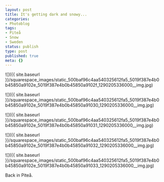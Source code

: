 ```yaml
---
layout: post
title: It's getting dark and snowy...
categories:
- Photoblog
tags:
- Piteå
- Snow
- Sweden
status: publish
type: post
published: true
meta: {}
---
```


![]({{ site.baseurl }}/squarespace_images/static_500baf96c4aa540325612fa5_5019f387e4b0b45850a9102e_5019f387e4b0b45850a9102f_1290205336000__img.jpg)
  

  
   
![]({{ site.baseurl }}/squarespace_images/static_500baf96c4aa540325612fa5_5019f387e4b0b45850a9102e_5019f387e4b0b45850a91030_1290205336000__img.jpg)
  

  
   
![]({{ site.baseurl }}/squarespace_images/static_500baf96c4aa540325612fa5_5019f387e4b0b45850a9102e_5019f387e4b0b45850a91031_1290205336000__img.jpg)
  

  
   
![]({{ site.baseurl }}/squarespace_images/static_500baf96c4aa540325612fa5_5019f387e4b0b45850a9102e_5019f387e4b0b45850a91032_1290205336000__img.jpg)
  

  
   
![]({{ site.baseurl }}/squarespace_images/static_500baf96c4aa540325612fa5_5019f387e4b0b45850a9102e_5019f387e4b0b45850a91033_1290205336000__img.jpg)

Back in Piteå.
